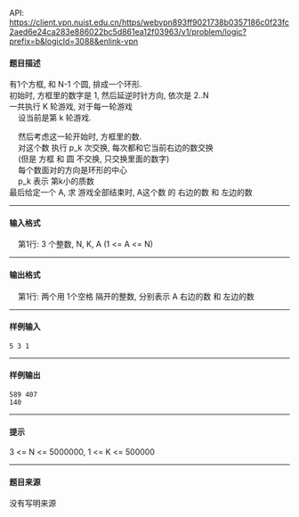 API: https://client.vpn.nuist.edu.cn/https/webvpn893ff9021738b0357186c0f23fc2aed6e24ca283e886022bc5d861ea12f03963/v1/problem/logic?prefix=b&logicId=3088&enlink-vpn

#### 题目描述

有1个方框, 和 N-1 个圆, 排成一个环形.  
初始时, 方框里的数字是 1, 然后延逆时针方向, 依次是 2..N  
一共执行 K 轮游戏, 对于每一轮游戏  
    设当前是第 k 轮游戏.

    然后考虑这一轮开始时, 方框里的数.  
    对这个数 执行 p\_k 次交换, 每次都和它当前右边的数交换  
    (但是 方框 和 圆 不交换, 只交换里面的数字)  
    每个数面对的方向是环形的中心  
    p\_k 表示 第k小的质数  
最后给定一个 A, 求 游戏全部结束时, A这个数 的 右边的数 和 左边的数

---

#### 输入格式

    第1行: 3 个整数, N, K, A (1 <= A <= N)

---

#### 输出格式

  
    第1行: 两个用 1个空格 隔开的整数, 分别表示 A 右边的数 和 左边的数

---

#### 样例输入
```
5 3 1
```

---

#### 样例输出
```
589 407
140

```

---

#### 提示

3 <= N <= 5000000, 1 <= K <= 500000

---

#### 题目来源

没有写明来源